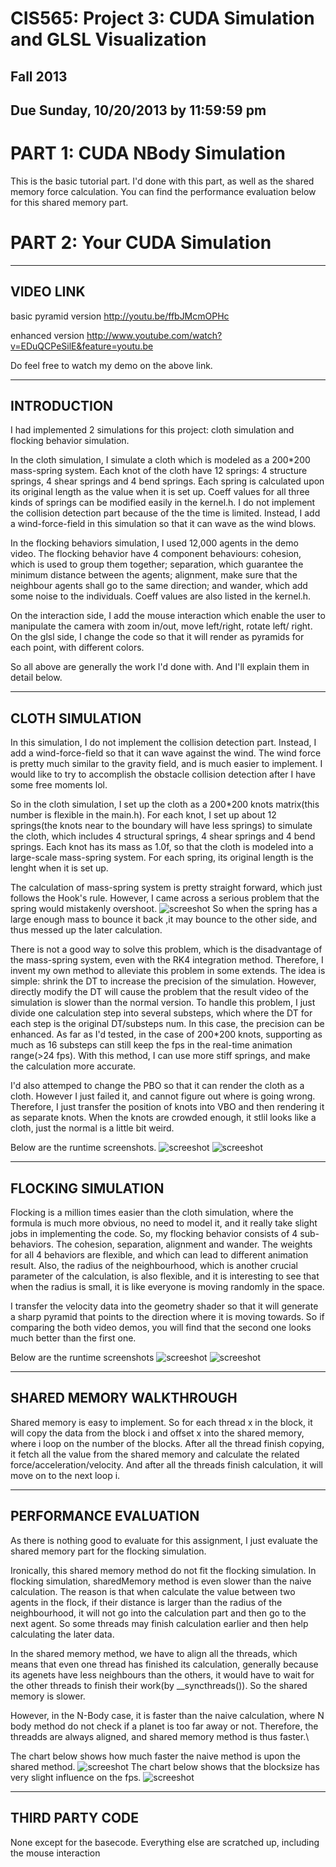 CIS565: Project 3: CUDA Simulation and GLSL Visualization
===
Fall 2013
---
Due Sunday, 10/20/2013 by 11:59:59 pm
---

PART 1: CUDA NBody Simulation
===
This is the basic tutorial part. I'd done with this part, as well as the shared memory force calculation. You can find the performance evaluation below for this shared memory part.


PART 2: Your CUDA Simulation
===

---
VIDEO LINK
---

basic pyramid version
http://youtu.be/ffbJMcmOPHc

enhanced version
http://www.youtube.com/watch?v=EDuQCPeSilE&feature=youtu.be

Do feel free to watch my demo on the above link.

---
INTRODUCTION
---
I had implemented 2 simulations for this project: cloth simulation and flocking behavior simulation. 

In the cloth simulation, I simulate a cloth which is modeled as a 200*200 mass-spring system. Each knot of the cloth 
have 12 springs: 4 structure springs, 4 shear springs and 4 bend springs. Each spring is calculated upon its original length as the value when it is set up. Coeff values for all three kinds of springs can be modified 
easily in the kernel.h. I do not implement the collision detection part because of the the time is limited. Instead, I add a wind-force-field in this simulation so that it can wave as the wind blows.

In the flocking behaviors simulation, I used 12,000 agents in the demo video. The flocking behavior have 4 component behaviours: cohesion, which is used to group them together; separation, which guarantee the minimum 
distance between the agents; alignment, make sure that the neighbour agents shall go to the same direction; and wander, which add some noise to the individuals. Coeff values are also listed in the kernel.h. 

On the interaction side, I add the mouse interaction which enable the user to manipulate the camera with zoom in/out, move left/right, rotate left/ right. On the glsl side, I change the code so that it will render as pyramids
 for each point, with different colors.
 
 So all above are generally the work I'd done with. And I'll explain them in detail below.

---
CLOTH SIMULATION
---
In this simulation, I do not implement the collision detection part. Instead, I add a wind-force-field so that it can wave against the wind. The wind force is pretty much similar to the gravity field, and is much easier to implement. 
I would like to try to accomplish the obstacle collision detection after I have some free moments lol.

So in the cloth simulation, I set up the cloth as a 200*200 knots matrix(this number is flexible in the main.h). For each knot, I set up about 12 springs(the knots near to the boundary will have less springs) to 
simulate the cloth, which includes 4 structural springs, 4 shear springs and 4 bend springs. Each knot has its mass as 1.0f, so that the cloth is modeled into a large-scale mass-spring system. For each spring, its original length 
is the lenght when it is set up. 

The calculation of mass-spring system is pretty straight forward, which just follows the Hook's rule. However, I came across a serious problem that the spring would mistakenly overshoot. 
![screeshot](http://https://github.com/heguanyu/Project3-Simulation/tree/master/screenshots/spring_exploded_explain.jpg?raw=true)
So when the spring has a large enough mass to bounce it back ,it may bounce to the other side, and thus messed up the later calculation.

There is not a good way to solve this problem, which is the disadvantage of the mass-spring system, even with the RK4 integration method. Therefore, I invent my own method to alleviate this problem in some extends.
The idea is simple: shrink the DT to increase the precision of the simulation. However, directly modify the DT will cause the problem that the result video of the simulation is slower than the normal version. To handle this 
problem, I just divide one calculation step into several substeps, which where the DT for each step is the original DT/substeps num. In this case, the precision can be enhanced. As far as I'd tested, in the case of 200*200 knots,
 supporting as much as 16 substeps can still keep the fps in the real-time animation range(>24 fps). With this method, I can use more stiff springs, and make the calculation more accurate.
 
 
 I'd also attemped to change the PBO so that it can render the cloth as a cloth. However I just failed it, and cannot figure out where is going wrong. Therefore, I just transfer the position of knots into VBO and then rendering it 
 as separate knots. When the knots are crowded enough, it stlil looks like a cloth, just the normal is a little bit weird. 
 
 Below are the runtime screenshots.
![screeshot](http://https://github.com/heguanyu/Project3-Simulation/tree/master/screenshots/cloth.bmp?raw=true)
![screeshot](http://https://github.com/heguanyu/Project3-Simulation/tree/master/screenshots/cloth2.bmp?raw=true)


---
FLOCKING SIMULATION
---
Flocking is a million times easier than the cloth simulation, where the formula is much more obvious, no need to model it, and it really take slight jobs in implementing the code. 
So, my flocking behavior consists of 4 sub-behaviors. The cohesion, separation, alignment and wander. The weights for all 4 behaviors are flexible, and which can lead to different animation result. Also, the radius of the neighbourhood,
 which is another crucial parameter of the calculation, is also flexible, and it is interesting to see that when the radius is small, it is like everyone is moving randomly in the space.
 
 I transfer the velocity data into the geometry shader so that it will generate a sharp pyramid that points to the direction where it is moving towards. So if comparing the both video demos, you will find that the second one looks much
  better than the first one. 

Below are the runtime screenshots
![screeshot](http://https://github.com/heguanyu/Project3-Simulation/tree/master/screenshots/flocking1.bmp?raw=true)
![screeshot](http://https://github.com/heguanyu/Project3-Simulation/tree/master/screenshots/flocking2.bmp?raw=true)

---
SHARED MEMORY WALKTHROUGH
---
Shared memory is easy to implement. So for each thread x in the block, it will copy the data from the block i and offset x into the shared memory, where i loop on the number of the blocks. After all the thread 
finish copying, it fetch all the value from the shared memory and calculate the related force/acceleration/velocity. And after all the threads finish calculation, it will move on to the next loop i.



---
PERFORMANCE EVALUATION
---
As there is nothing good to evaluate for this assignment, I just evaluate the shared memory part for the flocking simulation.

Ironically, this shared memory method do not fit the flocking simulation. In flocking simulation, sharedMemory method is even slower than the naive calculation. The reason is that when calculate the value between two agents in the flock, 
if their distance is larger than the radius of the neighbourhood, it will not go into the calculation part and then go to the next agent. So some threads may finish calculation earlier and then help calculating the later data.

In the shared memory method, we have to align all the threads, which means that even one thread has finished its calculation, generally because its agenets have less neighbours than the others, it would have to wait for the other threads
 to finish their work(by __syncthreads()). So the shared memory is slower.
 
 However, in the N-Body case, it is faster than the naive calculation, where N body method do not check if a planet is too far away or not. Therefore, the threadds are always aligned, and shared memory method is thus faster.\
 
 The chart below shows  how much faster the naive method is upon the shared method.
![screeshot](http://https://github.com/heguanyu/Project3-Simulation/tree/master/performance_eval/flocking_comp_512.bmp?raw=true) 
 The chart below shows that the blocksize has very slight influence on the fps.
 ![screeshot](http://https://github.com/heguanyu/Project3-Simulation/tree/master/performance_eval/flocking_comp_blocknum.bmp?raw=true) 
 
 
---
THIRD PARTY CODE
---
None except for the basecode. Everything else are scratched up, including the mouse interaction

